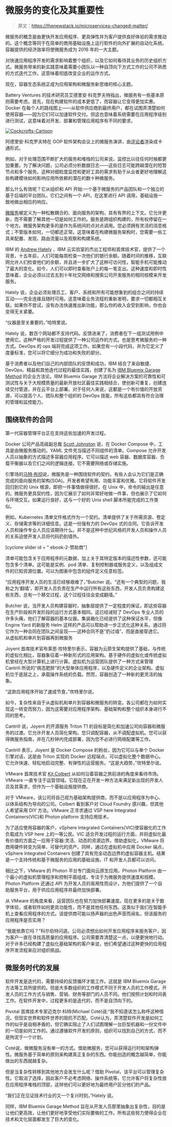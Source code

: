 # 微服务的变化及其重要性

> 原文：<https://thenewstack.io/microservices-changed-matter/>

微服务的概念是由更快开发应用程序、更具弹性并为客户提供良好体验的需求推动的。这个概念等同于在简单的商用基础设施上运行软件的向外扩展的自动化系统。容器提供的经济效率将使微服务成为 2016 年的一大主题。

对快速应用程序开发的需求影响着整个组织，以及它如何看待其业务的历史组织方式。微服务带来的新实践意味着需要小团队以一种自顶向下方式工作的公司不熟悉的方式迭代工作。这意味着彻底改变企业的运作方式。

现在，容器生态系统正成为应用架构和微服务新思维的核心主题。

Battery Ventures 的技术研究员艾德里安·科克罗夫特指出，微服务有一些基本原则需要考虑。首先，现在构建软件的成本更低了，而容器让它变得更加实惠。Docker 在每个人的路线图上——从软件供应商到最终用户，都在试图弄清楚如何使用容器——因为它们可以加速软件交付。但这也意味着系统需要在应用程序级别进行测试，这意味着对开发、部署和管理应用程序有不同的要求。

[![Cockcrofts-Cartoon](img/ef3eeec062e7843b6b2779807f24ed84.png)](https://twitter.com/thenewstack/status/698191079598907393)

阿德里安·科克罗夫特在 OOP 软件架构会议上的微服务演讲，由[评论者](https://twitter.com/Remarker_eu)渲染成卡通形式。

例如，对于处理范围不断扩大的服务和堆栈的公司来说，监控比以往任何时候都更加重要。为了解决问题，公司必须分析数据日志——这些日志可能跨越潜在的短暂节点和多个服务。这种对细粒度监控和更好工具的需求有助于从业者更好地理解这些构建模块如何影响应用所依赖的潜在的数十种微服务。

那么什么有效呢？它从组织和 API 开始:一个基于微服务的产品团队和一个独立的基于后端的平台团队，它们之间有一个 API，在这里进行 API 调用，基础设施一致地做出相应的响应。

[微服务](http://martinfowler.com/articles/microservices.html)被定义为一种松散耦合的、面向服务的架构，具有有界的上下文。它允许更新，而不需要了解其他一切是如何工作的。服务是跨组织构建的，所有权停留在一个地方。微服务架构更多的是作为系统间的点对点调用。您必须拥有灵活的消息格式；不管版本如何，一切都还正常。这意味着在构建微服务架构时，您需要一些工具来配置、发现、路由流量以及观察和构建系统。

IBM 的 [Andrew Hately](https://www.linkedin.com/in/ahately) ，IBM 云实验室的杰出工程师和首席技术官，提供了一个背景，十五年前，人们可能每周检查一次他们的银行余额。随着时间的推移，互联网允许人们检查他们的余额，并且进一步扩大了这种可访问性，智能手机可能推动了最大的变化。如今，人们可以即时查看账户上的每一笔支出。这种速度和即时性意味着，企业必须以过去五到十年社交网络和搜索公司开发服务的相同规模来开发服务。

Hately 说，企业必须处理员工、客户、系统和所有可能想象到的组合之间的持续互动——完全连接且随时可用。这意味着业务流程的重新发明，要求一切都相互关联。如果你不尝试，没有办法快速推出新功能，那么你的收入会受到影响，你也会变得无关紧要。

“仪器是至关重要的，”哈特里说。

Hately 说，数百个网站都不支持代码。反馈进来了，消费者在下一组测试用例中使用它。这种严格的开发过程提供了一种公司运作的方式。也是思考微服务的一种方式。DevOps 的 ops 端将完成这项工作。如果您有一小段代码，并为它定义了度量标准，您可以将它细分为成功和失败的部分。

基于消费者以及他们自己的内部团队的反馈和成功，IBM 结合了来自敏捷、DevOps、精益和其他迭代过程的最佳实践，创建了名为 [IBM Bluemix Garage Method](https://www.ibm.com/devops/method/) 的企业方法论。IBM Bluemix Garage 方法将企业解决方案的可靠性和可测试性与关于大规模质量的最新开放社区最佳实践相结合，使创新可重复，创建连续交付管道，并在云平台上部署。对于任何人来说，这都是一个有价值的开放资源，可以提高个人、团队和整个组织的 DevOps 技能，所有这些都具有符合治理的管理和监控能力。

## 围绕软件的合同

第一代容器管理平台正在支持这些加速的开发过程。

Docker 公司产品高级副总裁 [Scott Johnston](https://thenewstack.simplecast.com/episodes/scott-johnston-docker-the-speed-of-development-and-delivery) 说，在 Docker Compose 中，工具是由微服务推动的。YAML 文件充当描述不同组件的清单。Compose 允许开发人员以抽象的方式描述多容器应用程序。它可以描述 web 容器、数据库容器、负载平衡器以及它们之间的逻辑连接。它不需要网络或存储实施。

引擎场的[马特·布彻](https://thenewstack.io/deis-aims-extend-kubernetes-platform/)说，微服务是一种围绕软件的契约。有些人会认为它们是正确完成的面向服务的架构(SOA)。开发者希望有用、功能丰富和优雅。它将软件开发回归到它的 Unix 根源，即把一件事情做得很好。在 Unix 中，命令的输出是任意的。微服务更具契约性，因为它展示了如何非常好地做一件事，但也展示了它如何与环境交互。如果运行良好，这与一个好的 Unix shell 脚本所能完成的工作类似。

例如，Kubernetes 清单文件格式作为一个契约。清单提供了关于所需资源、卷定义、存储需求等的详细信息。这是一份强有力的 DevOps 式的合同。它告诉开发人员和操作专业人员应该期待什么。并不是这种中世纪风格的开发人员和操作人员的关系迫使开发人员将代码扔到墙外。

[cyclone slider id = " ebook-2-赞助商"]

清单可能包含关于应用程序的元数据，加上关于其特定版本的描述性参数，还可能包含多个清单。这可能是实例、pod 清单、复制控制器或服务定义，以及组成文件的已知资源位置。可以为图表中包含的组件定义任意标签。

“应用程序开发人员的生活已经够艰难了，”Butcher 说。“还有一个典型的问题，我称之为‘翻墙’，即开发人员负责在生产中运行所有这些东西，开发人员负责构建这些东西，总有一个移交过程，这个过程往往会变成翻墙。”

Butcher 说，当开发人员构建容器时，抽象层提供了一定程度的保证，即这些容器在生产阶段和开发阶段的运行方式基本相同。这已经减轻了 DevOps 专业人员的许多头痛，他们了解容器的基本仪器。集装箱化已经提供了这种保证水平，但像 Engine Yard 的新服务 Helm 这样的产品可以帮助进一步正式化这种关系，通过将它作为一种合同在团队之间呈现——这种合同不是“扔过墙”，而是直接穿透它。
从虚拟机和单片到容器再到微服务

Joyent 首席技术官布莱恩·坎特里尔表示，容器为云原生架构提供了基础，与传统的虚拟化相比，容器象征着一种新形式的应用架构。基于硬件的虚拟化或传统虚拟机曾经在大型计算机上进行计算。虚拟机为运营团队提供了一种方式来管理 Cantrill 所说的“病态肥胖”的大型单体应用程序，以及硬件定义的企业架构。虚拟机位于底层之上，承载操作系统的负载。然而，容器创造了一种新的更灵活的抽象。

“这款应用程序开始了速成节食，”坎特里尔说。

如今，复杂性来自于从虚拟机和单片到容器和微服务的转变。各公司都在为如何实现这一转变而努力，因为这需要对应用程序架构、基础架构和整个组织本身进行不同的思考。

Cantrill 说，Joyent 的开源服务 Triton T1 的目标是简化和加速公司向容器和微服务的过渡。它允许开发人员简化架构。您只调配容器，从不调配虚拟机。您可以获得微服务指南，并在几秒钟内完成部署，因为您不必进行网络配置等工作。

Cantrill 表示，Joyent 是 Docker Compose 的粉丝，因为它可以与单个 Docker 引擎对话，这是由 Triton 实现的 Docker 远程端点，可以虚拟化整个数据中心。它允许快速、轻松地启动完整、有弹性的运营服务。“这是大趋势，”坎特里尔说。

VMware 首席技术官 [Kit Colbert](https://thenewstack.simplecast.com/episodes/kit-colbert-vmware-integrating-containers-and-infrastructure) 从如何沿着容器之旅前进的角度来看待市场。VMware 一直专注于运营领域。它现在正在开发一种方法来满足新出现的开发人员及其需求，但作为一个基础设施提供商。

对于 VMware，该公司将自己视为基础架构提供商，而不是以应用程序为中心、以体系结构为导向的公司。Colbert 看到客户对 Cloud Foundry 感兴趣，但其他人希望采用 DIY 方法。VMware 正寻求通过 VSP here Integrated Containers(VIC)和 Photon platform 支持应用技术。

为了适应使用容器的客户，vSphere Integrated Containers(VIC)使容器化的工作负载成为 VSP here 上的一等公民。VIC 适合开发过程的运行方面，并将虚拟化最有价值的方面之一应用于容器:灵活、动态的资源边界。借助虚拟化，VMware 将商用硬件转变为简单、可替代的资产。同样，通过在虚拟机中应用 Docker 端点，vSphere Integrated Containers 创建了具有完全动态边界的虚拟容器主机。结果是一个支持传统和基于微服务的应用的基础设施，IT 和开发人员都可以访问。

相比之下，VMware 的 Photon 平台专门面向云原生应用。Photon Platform 由一个最小的虚拟机管理程序和控制平面组成，专注于为微服务提供速度和规模。Photon Platform 还通过 API 为开发人员的易用性而设计，为他们提供了一个自助服务平台，用于供应应用程序并最终加快部署。

从 VMware 的角度来看，运营团队也在努力加快部署速度。现在更多的是关于数字体验，或者软件如何更具功能性，而不是其他任何东西。这类似于我们在智能手机上查看应用程序的方式。该提供商可能以扬声器的出色声音而闻名，但该服务的应用程序是否实用？

“我能依靠它吗？”科尔伯特问道。公司必须想出如何开发应用程序来服务客户，因为客户一直在寻找高质量的应用程序。公司需要弄清楚这一点，以便更快地行动。对于许多已经构建了虚拟化基础架构的客户来说，他们希望通过这种更快的应用程序开发流程来应对组织挑战。

## 微服务时代的发展

软件开发是迭代的，需要持续的反馈循环才能工作。这就是 IBM Bluemix Garage 方法等工具所提供的。但是大多数组织的工作模式不同于开发人员的工作模式。开发人员的工作方式与销售、营销、财务等部门的人员不同。他们按照计划和时间表工作。在软件开发中，过程更多的是迭代的，而不是自顶向下的。

Pivotal 首席技术专家迈克尔·科特(Michael Coté)说:“我不知道该怎么称呼这种情况，但现实世界和软件世界的阻抗不匹配。Coté认为，弄清楚软件开发是如何工作的似乎是自相矛盾的，但它确实阻止了人们试图理解一台巨型机器和一份文件中的一切是如何工作的。通过遵循软件开发的原则，组织可以找到自己的方式，而不是拘泥于一个计划。

Coté说，做微服务没有单一的方式。借助微服务，您可以获得运行时和架构弹性。微服务基于简单的原则来构建真正复杂的东西。你能创造的概念越简单，你能做出的东西就越复杂。

但是当复杂性转移到其他地方会发生什么呢？借助 Pivotal，该平台可以管理复杂性。它取消了选择，因此客户不必考虑网络、操作系统等。它允许客户将复杂性放在应用程序堆栈的顶部，这样他们可以更好地为最终用户区分他们的产品。

“我们正在见证技术行业的又一个复兴时刻，”Hately 说。

同样，IBM Bluemix Garage Method 旨在从开发人员那里抽象出复杂性，目的是让他们更高效，让他们更好地享受他们实际要做的工作。所有这些努力使得企业在技术和文化层面都发生了巨大的变化。

<svg xmlns:xlink="http://www.w3.org/1999/xlink" viewBox="0 0 68 31" version="1.1"><title>Group</title> <desc>Created with Sketch.</desc></svg>